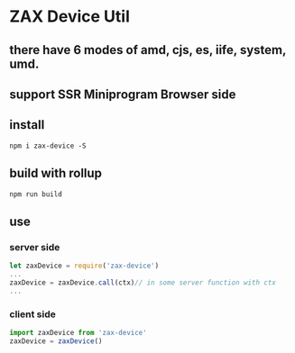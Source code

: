 # ZAX Device Util
## there have 6 modes of amd, cjs, es, iife, system, umd. 
## support SSR Miniprogram Browser side

## install

``` base
npm i zax-device -S
```

## build with rollup

``` base
npm run build
```

## use

### server side

``` javascript 
let zaxDevice = require('zax-device')
...
zaxDevice = zaxDevice.call(ctx)// in some server function with ctx
...
```


### client side

``` javascript
import zaxDevice from 'zax-device'
zaxDevice = zaxDevice()
```